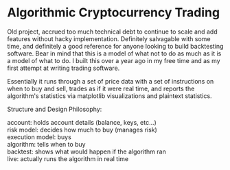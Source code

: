 Algorithmic Cryptocurrency Trading
========

Old project, accrued too much technical debt to continue to scale and add features without hacky implementation.
Definitely salvagable with some time, and definitely a good reference for anyone looking to build backtesting software. Bear in mind that this is a model of what not to do as much as it is a model of what to do. I built this over a year ago in my free time and as my first attempt at writing trading software.

Essentially it runs through a set of price data with a set of instructions on when to buy and sell, trades as if it were real time, and reports the algorithm's statistics via matplotlib visualizations and plaintext statistics. 


Structure and Design Philosophy:

account: holds account details (balance, keys, etc...)  
risk model: decides how much to buy (manages risk)  
execution model: buys  
algorithm: tells when to buy  
backtest: shows what would happen if the algorithm ran  
live: actually runs the algorithm in real time  
